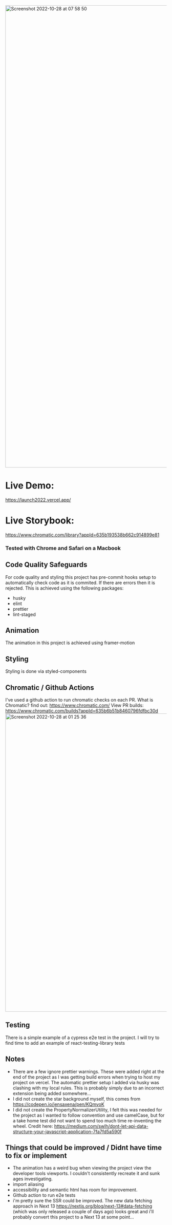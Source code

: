 <img width="1440" alt="Screenshot 2022-10-28 at 07 58 50" src="https://user-images.githubusercontent.com/19963177/198523803-66a1efc6-3b6b-4820-b234-834dacb628f4.png">

# Live Demo:
https://launch2022.vercel.app/

# Live Storybook:
https://www.chromatic.com/library?appId=635b193538b662c914899e81

### Tested with Chrome and Safari on a Macbook

## Code Quality Safeguards
For code quality and styling this project has pre-commit hooks setup to automatically check code as it is commited. If there are errors then it is rejected. This is achieved using the following packages:
+ husky
+ elint
+ prettier
+ lint-staged

## Animation
The animation in this project is achieved using framer-motion

## Styling
Styling is done via styled-components

## Chromatic / Github Actions
I've used a github action to run chromatic checks on each PR. What is Chromatic? find out: https://www.chromatic.com/
View PR builds: https://www.chromatic.com/builds?appId=635b6b51b8460796fdfbc30d
<img width="929" alt="Screenshot 2022-10-28 at 01 25 36" src="https://user-images.githubusercontent.com/19963177/198524552-52ae98b6-93a4-4454-93cb-2a7c28424b43.png">


## Testing
There is a simple example of a cypress e2e test in the project. I will try to find time to add an example of react-testing-library tests

## Notes
+ There are a few ignore prettier warnings. These were added right at the end of the project as I was getting build errors when trying to host my project on vercel. The automatic prettier setup I added via husky was clashing with my local rules. This is probably simply due to an incorrect extension being added somewhere...
+ I did not create the star background myself, this comes from https://codepen.io/jensaxena/pen/KQmvoK
+ I did not create the PropertyNormalizerUtility, I felt this was needed for the project as I wanted to follow convention and use camelCase, but for a take home test did not want to spend too much time re-inventing the wheel. Credit here: https://medium.com/swlh/dont-let-api-data-structure-your-javascript-application-7fa7fd5a590f

## Things that could be improved / Didnt have time to fix or implement
+ The animation has a weird bug when viewing the project view the developer tools viewports. I couldn't consistently recreate it and sunk ages investigating. 
+ import aliasing
+ accessibility and semantic html has room for improvement. 
+ Github action to run e2e tests
+ i'm pretty sure the SSR could be improved. The new data fetching approach in Next 13 https://nextjs.org/blog/next-13#data-fetching (which was only released a couple of days ago) looks great and i'll probably convert this project to a Next 13 at some point...


